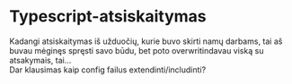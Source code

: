 # Typescript-atsiskaitymas
Kadangi atsiskaitymas iš užduočių, kurie buvo skirti namų darbams, tai aš buvau mėginęs spręsti savo būdu, bet poto overwritindavau viską su atsakymais, tai... <br>
Dar klausimas kaip config failus extendinti/includinti? 
